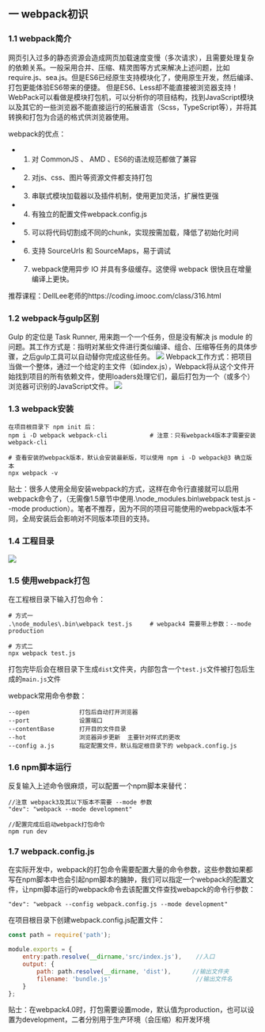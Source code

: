 ## 一 webpack初识

### 1.1 webpack简介

网页引入过多的静态资源会造成网页加载速度变慢（多次请求），且需要处理复杂的依赖关系。一般采用合并、压缩、精灵图等方式来解决上述问题，比如require.js、sea.js。但是ES6已经原生支持模块化了，使用原生开发，然后编译、打包更能体验ES6带来的便捷。
但是ES6、Less却不能直接被浏览器支持！WebPack可以看做是模块打包机，可以分析你的项目结构，找到JavaScript模块以及其它的一些浏览器不能直接运行的拓展语言（Scss，TypeScript等），并将其转换和打包为合适的格式供浏览器使用。  

webpack的优点： 
- 1. 对 CommonJS 、 AMD 、ES6的语法规范都做了兼容
- 2. 对js、css、图片等资源文件都支持打包
- 3. 串联式模块加载器以及插件机制，使用更加灵活，扩展性更强
- 4. 有独立的配置文件webpack.config.js
- 5. 可以将代码切割成不同的chunk，实现按需加载，降低了初始化时间
- 6. 支持 SourceUrls 和 SourceMaps，易于调试
- 7.  webpack使用异步 IO 并具有多级缓存。这使得 webpack 很快且在增量编译上更快。

推荐课程：DellLee老师的https://coding.imooc.com/class/316.html

### 1.2 webpack与gulp区别  

Gulp 的定位是 Task Runner, 用来跑一个一个任务，但是没有解决 js module 的问题。其工作方式是：指明对某些文件进行类似编译、组合、压缩等任务的具体步骤，之后gulp工具可以自动替你完成这些任务。
![](/images/JavaScript/webpack-01.png)
Webpack工作方式：把项目当做一个整体，通过一个给定的主文件（如index.js），Webpack将从这个文件开始找到项目的所有依赖文件，使用loaders处理它们，最后打包为一个（或多个）浏览器可识别的JavaScript文件。
![](/images/JavaScript/webpack-02.png)  

### 1.3 webpack安装
```
在项目根目录下 npm init 后：
npm i -D webpack webpack-cli 			# 注意：只有webpack4版本才需要安装webpack-cli

# 查看安装的webpack版本，默认会安装最新版，可以使用 npm i -D webpack@3 确立版本
npx webpack -v							  
```

贴士：很多人使用全局安装webpack的方式，这样在命令行直接就可以启用webpack命令了，（无需像1.5章节中使用.\node_modules\.bin\webpack test.js --mode production）。笔者不推荐，因为不同的项目可能使用的webpack版本不同，全局安装后会影响对不同版本项目的支持。

### 1.4 工程目录
![](/images/JavaScript/webpack-03.png)

### 1.5 使用webpack打包
在工程根目录下输入打包命令：  
```
# 方式一
.\node_modules\.bin\webpack test.js 	# webpack4 需要带上参数：--mode production

# 方式二
npx webpack test.js
```

打包完毕后会在根目录下生成`dist`文件夹，内部包含一个`test.js`文件被打包后生成的`main.js`文件

webpack常用命令参数：
```
--open				打包后自动打开浏览器
--port 				设置端口  
--contentBase 		打开目的文件目录
--hot				浏览器异步更新  主要针对样式的更改
--config a.js		指定配置文件，默认指定根目录下的 webpack.config.js
```

### 1.6 npm脚本运行
反复输入上述命令很麻烦，可以配置一个npm脚本来替代：
```
//注意 webpack3及其以下版本不需要 --mode 参数
"dev": "webpack --mode development"

//配置完成后启动webpack打包命令
npm run dev
```

### 1.7 webpack.config.js

在实际开发中，webpack的打包命令需要配置大量的命令参数，这些参数如果都写在npm脚本中也会引起npm脚本的臃肿，我们可以指定一个webpack的配置文件，让npm脚本运行的webpack命令去该配置文件查找webapck的命令行参数：

```
"dev": "webpack --config webpack.config.js --mode development"
```

在项目根目录下创建webpack.config.js配置文件：
```js
const path = require('path');

module.exports = {
	entry:path.resolve(__dirname,'src/index.js'), 	 //入口
	output: {
		path: path.resolve(__dirname, 'dist'),      //输出文件夹
		filename: 'bundle.js'          				 //输出文件名
	}
};
```

贴士：在webpack4.0时，打包需要设置mode，默认值为production，也可以设置为development，二者分别用于生产环境（会压缩）和开发环境



